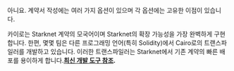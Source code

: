 아니요. 계약서 작성에는 여러 가지 옵션이 있으며 각 옵션에는 고유한 이점이 있습니다. 

카이로는 Starknet 계약의 모국어이며 Starknet의 확장 가능성을 가장 완벽하게 구현합니다. 한편, 몇몇 팀은 다른 프로그래밍 언어(특히 Solidity)에서 Cairo로의 트랜스파일러를 개발하고 있습니다. 이러한 트랜스파일러는 Starknet에서 기존 계약의 빠른 배포를 용이하게 합니다.**[최신 개발 도구 참조](/developers/tools-resources).**